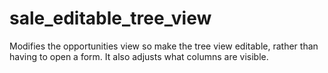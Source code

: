 sale_editable_tree_view
=======================

Modifies the opportunities view so make the tree view editable, rather than having to open a form. It also adjusts what columns are visible.
